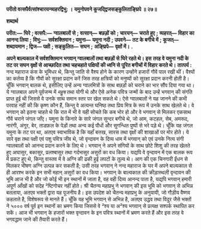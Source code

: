**परीतो वत्सपैर्वत्सांश्चारयन्व्यहरद्विभु: ।** **यमुनोपवने कूजद्द्विजसङ्कुलिताङ्घ्रिपे ॥ २७॥** 

**शब्दार्थ** 

**परीत:—** **घिरे** **; वत्सपै:—** **ग्वालबालों से** **; वत्सान्—** **बछड़ों को** **; चारयन्—** **चराते हुए** **; व्यहरत्—** **विहार का आनन्द लिया** **;** **विभु:—** **सर्वशक्तिमान** **; यमुना—** **यमुना नदी** **; उपवने—** **तट के बगीचे में** **; कूजत्—** **शब्दायमान** **; द्विज—** **पक्षी** **; सङ्कुलित—** **सघन** **;** **अङ्घ्रिपे—** **वृक्षों में।** **.** 

**अपने बाल्यकाल में सर्वशक्तिमान भगवान् ग्वालबालों तथा बछड़ों से घिरे रहते थे। इस** **तरह वे यमुना नदी के तट पर सघन वृक्षों से आच्छादित तथा चहचहाते पक्षियों की ध्वनि से** **पूरित बगीचों में विहार करते थे।** **तात्पर्य :** नन्द महाराज कंस के भूमिधर थे, किन्तु जाति से वैश्य होने के कारण उन्होंने हजारों गौवें पाल रखी थीं। वैश्यों का कर्तव्य है कि गौवों को सुरक्षा प्रदान करें जिस तरह क्षत्रियों को मनुष्यों को सुरक्षा प्रदान करनी होती है। चूँकि भगवान् बालक थे, इसीलिए उन्हें अन्य ग्वालमित्रों के साथ बछड़ों को चराने का भार सौंप दिया गया था। ये ग्वालबाल अपने पूर्वजन्म में *महॢष* तथा योगी थे और ऐसे अनेक पवित्र जन्मों के बाद उन्हें भगवान् की संगति प्राप्त हुई थी जिससे वे उनके साथ समान स्तर पर खेल सकते थे। ऐसे ग्वालबालों ने यह जानने की कभी परवाह नहीं की कि कृष्ण कौन हैं, किन्तु वे अत्यन्त घनिष्ठ तथा प्रिय मित्र के रूप में उनके साथ खेलते थे। वे भगवान् को इतना चाहते थे कि रात में भी वे यही सोचते कि कब भोर हो और वे भगवान् से मिलकर एकसाथ गौवें चराने जंगल जाँए। यमुना के किनारे के सारे जंगल सुन्दर बगीचे थे, जो आम, कटहल, सेब, अमरूद, नारंगी, अंगूर, बेर, ताडफ़ल के पेड़ों तथा अन्य कई पौधों और सुगन्धित पुष्पों से भरे पड़े थे। चूँकि यह जंगल यमुना के तट पर था, अतएव स्वाभाविक है कि यहाँ बत्तख, सारस तथा वृक्षों की शाखाओं पर मोर होते। ये सारे वृक्ष तथा पक्षी एवं पशु पवित्र जीव थे, जो वृन्दावन के दिव्य धाम में भगवान् को एवं उनके नित्य संगी ग्वालबालों को आनन्द प्रदान करने के लिए थे। भगवान् ने अपने संगियों के साथ छोटे शिशु की तरह खेलते हुए अघासुर, बकासुर, प्रलश्बासुर तथा गर्दभासुर असुरों का वध किया। यद्यपि वे वृन्दावन में एक बालक रूप में प्रकट हुए थे, किन्तु वास्तव में वे अग्नि की ढकी हुई लपटों के तुल्य थे। आग की एक चिनगारी ईंधन से मिलकर भीषण अग्नि उत्पन्न कर सकती है; उसी तरह भगवान् ने नन्द महाराज के घर में अपने बाल्यकाल से ही आरश्भ करके इन सभी महान् असुरों का वध किया। भगवान् के बाल्यकाल की क्रीड़ास्थली वृन्दावन की भूमि आज भी है और जो कोई भी इन स्थानों में जाता है, वह वही दिव्य आनन्द पाता है, यद्यपि भगवान् हमारी अपूर्ण आँखों को सदेह ²ष्टिगोचर नहीं होते। श्री चैतन्य महाप्रभु ने भगवान् की इस भूमि को भगवान् से अभिन्न बतलाया, अतएव भक्तों द्वारा यह पूजनीय है। इस उपदेश को चैतन्य महाप्रभु के अनुयायी, जो गौड़ीय वैष्णव कहलाते है, विशेषरूप से मानते हैं। चूँकि यह भूमि भगवान् से अभिन्न है, अतएव उद्धव तथा विदुर जैसे भक्तों ने ५००० वर्ष पूर्व इन स्थानों का भ्रमण किया जिससे वे ²श्य या अ²श्य भगवान् से प्रत्यक्ष सश्पर्क स्थापित कर सकें। आज भी भगवान् के हजारों भक्त वृन्दावन के इन पवित्र स्थानों में भ्रमण करते हैं और इस तरह वे भगवद्धाम जाने की तैयारी करते हैं।  
